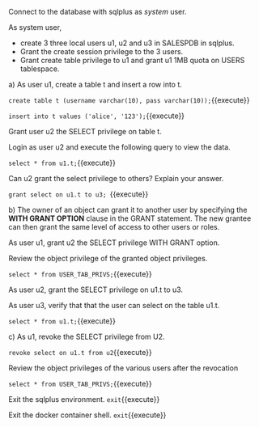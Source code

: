 Connect to the database with sqlplus as *system* user. 

As system user, 
* create 3 three local users u1, u2 and u3 in SALESPDB in sqlplus. 
* Grant the create session privilege to the 3 users. 
* Grant create table privilege to u1 and grant u1 1MB quota on USERS tablespace.


a) As user u1, create a table t and insert a row into t.

`create table t (username varchar(10), pass varchar(10));`{{execute}}

`insert into t values ('alice', '123');`{{execute}}


Grant user u2 the SELECT privilege on table t.

Login as user u2 and execute the following query to view the data.

`select * from u1.t;`{{execute}}


Can u2 grant the select privilege to others?  Explain your answer.

`grant select on u1.t to u3; `{{execute}}
 
 
b) The owner of an object can grant it to another user by specifying the **WITH GRANT OPTION** clause in the GRANT statement. The new grantee can then grant the same level of access to other users or roles.

As user u1, grant u2 the SELECT privilege WITH GRANT option.

Review the object privilege of the granted object privileges.

`select * from USER_TAB_PRIVS;`{{execute}}

As user u2, grant the SELECT privilege on u1.t to u3.

As user u3, verify that that the user can select on the table u1.t.

`select * from u1.t;`{{execute}}


c) As u1, revoke the SELECT privilege from U2.

`revoke select on u1.t from u2`{{execute}}

Review the object privileges of the various users after the revocation

`select * from USER_TAB_PRIVS;`{{execute}}


Exit the sqlplus environment.
`exit`{{execute}}


Exit the docker container shell.
`exit`{{execute}}

